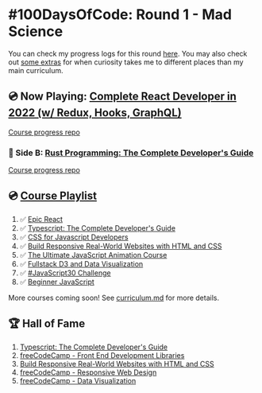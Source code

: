 # #100DaysOfCode: Round 1 - Mad Science

You can check my progress logs for this round [here](log.md). You may also check out [some extras](log-extra.md) for when curiosity takes me to different places than my main curriculum.

## 💿 Now Playing: [Complete React Developer in 2022 (w/ Redux, Hooks, GraphQL)](https://zerotomastery.io/courses/learn-react/)

[Course progress repo](https://github.com/Insidiae/crwn-clothing)

### 🔀 Side B: [Rust Programming: The Complete Developer's Guide](https://zerotomastery.io/courses/learn-rust/)

[Course progress repo](https://github.com/Insidiae/ztm-rust)

## 💿 [Course Playlist](curriculum.md)

1. ✅ [Epic React](https://epicreact.dev/)
2. ✅ [Typescript: The Complete Developer's Guide](https://www.udemy.com/course/typescript-the-complete-developers-guide/)
3. ✅ [CSS for Javascript Developers](https://css-for-js.dev/)
4. ✅ [Build Responsive Real-World Websites with HTML and CSS](https://www.udemy.com/course/design-and-develop-a-killer-website-with-html5-and-css3/)
5. ✅ [The Ultimate JavaScript Animation Course](https://developedbyed.com/p/the-ultimate-javascript-animation-course)
6. ✅ [Fullstack D3 and Data Visualization](https://www.newline.co/fullstack-d3)
7. ✅ [#JavaScript30 Challenge](https://javascript30.com/)
8. ✅ [Beginner JavaScript](https://beginnerjavascript.com/)

More courses coming soon! See [curriculum.md](curriculum.md) for more details.

## 🏆 Hall of Fame

1. [Typescript: The Complete Developer's Guide](https://www.udemy.com/certificate/UC-bf7e40a1-3121-4dff-a05e-8c67f586ade2/)
2. [freeCodeCamp - Front End Development Libraries](https://www.freecodecamp.org/certification/insidiae/front-end-development-libraries)
3. [Build Responsive Real-World Websites with HTML and CSS](https://www.udemy.com/certificate/UC-6aa9308e-a5f4-458d-b595-abfbb5a05940/)
4. [freeCodeCamp - Responsive Web Design](https://www.freecodecamp.org/certification/insidiae/responsive-web-design)
5. [freeCodeCamp - Data Visualization](https://www.freecodecamp.org/certification/insidiae/data-visualization)
